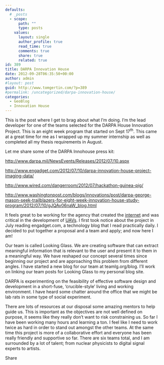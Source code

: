 ```yaml
---
defaults:
  # _posts
  - scope:
      path: ""
      type: posts
    values:
      layout: single
      author_profile: true
      read_time: true
      comments: true
      share: true
      related: true
id: 389
title: DARPA Innovation House
date: 2012-09-28T06:35:50+00:00
author: admin
#layout: post
guid: http://www.tomgertin.com/?p=389
#permalink: /uncategorized/darpa-innovation-house/
categories:
  - GeoBlog
  - Innovation House
---
```

This is the post where I get to brag about what I’m doing. I’m the lead developer for one of the teams selected for the DARPA House Innovation Project. This is an eight week program that started on Sept 17<sup>th</sup>. This came at a great time for me as I wrapped up my summer internship as well as completed all my thesis requirements in August.

Let me share some of the DARPA Innohouse press kit:

<http://www.darpa.mil/NewsEvents/Releases/2012/07/10.aspx>

<http://www.engadget.com/2012/07/10/darpa-innovation-house-project-imaging-data/>

<http://www.wired.com/dangerroom/2012/07/hackathon-guinea-pig/>

<http://www.washingtonpost.com/blogs/innovations/post/darpa-george-mason-seek-trailblazers-for-eight-week-innovation-house-study-program/2012/07/10/gJQAv06naW_blog.html>

It feels great to be working for the agency that created the [internet](http://www.darpa.mil/About/History/History.aspx) and was critical in the development of [UAVs](http://aviationtrivia.blogspot.com/2011/02/genesis-of-predator-uav.html). I first took notice about the project in July reading engadget.com, a technology blog that I read practically daily. I decided to put together a proposal and a team and apply; and now here I am!

Our team is called Looking Glass. We are creating software that can extract meaningful information that is relevant to the user and present it to them in a meaningful way. We have reshaped our concept several times since beginning our project and are approaching this problem from different angles. I have started a new blog for our team at teamlg.org/blog. I’ll work on linking our team posts for Looking Glass to my personal blog site.

DARPA is experimenting on the feasibility of effective software design and development in a short-fuse, ‘crucible-style’ living and working environment. I have heard some chatter around the office that we might be lab rats in some type of social experiment.

There are lots of resources at our disposal some amazing mentors to help guide us. This is important as the objectives are not well defined on purpose, it seems like they really don’t want to risk constraining us. So far I have been working many hours and learning a ton. I feel like I need to work twice as hard in order to stand out amongst the other teams. At the same time this project is more of a collaborative effort and everyone has been really friendly and supportive so far. There are six teams total, and I am surrounded by a lot of talent; from nuclear physicists to digital signal experts to artists.

<div class="addtoany_share_save_container addtoany_content_bottom">
  <div class="a2a_kit a2a_kit_size_32 addtoany_list a2a_target" id="wpa2a_66">
    <a class="a2a_dd addtoany_share_save" href="https://www.addtoany.com/share_save"><img src="http://www.tomgertin.com/blog/wp-content/plugins/add-to-any/share_save_171_16.png" width="171" height="16" alt="Share" /></a>
  </div>
</div>